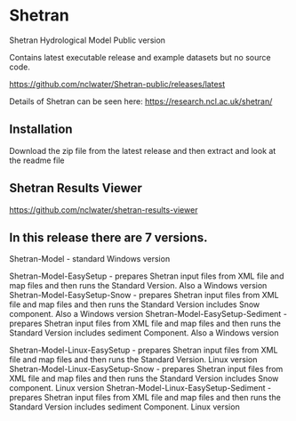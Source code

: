 # Shetran
Shetran Hydrological Model Public version

Contains latest executable release and example datasets but no source code.

https://github.com/nclwater/Shetran-public/releases/latest

Details of Shetran can be seen here:
https://research.ncl.ac.uk/shetran/

## Installation
Download the zip file from the latest release and then extract and look at the readme file


## Shetran Results Viewer
https://github.com/nclwater/shetran-results-viewer


## In this release there are 7 versions.

Shetran-Model - standard Windows version

Shetran-Model-EasySetup - prepares Shetran input files from XML file and map files and then runs the Standard Version. Also a Windows version
Shetran-Model-EasySetup-Snow - prepares Shetran input files from XML file and map files and then runs the Standard Version includes Snow component. Also a Windows version
Shetran-Model-EasySetup-Sediment - prepares Shetran input files from XML file and map files and then runs the Standard Version includes sediment Component. Also a Windows version

Shetran-Model-Linux-EasySetup - prepares Shetran input files from XML file and map files and then runs the Standard Version. Linux version
Shetran-Model-Linux-EasySetup-Snow - prepares Shetran input files from XML file and map files and then runs the Standard Version includes Snow component. Linux version
Shetran-Model-Linux-EasySetup-Sediment - prepares Shetran input files from XML file and map files and then runs the Standard Version includes sediment Component. Linux version


